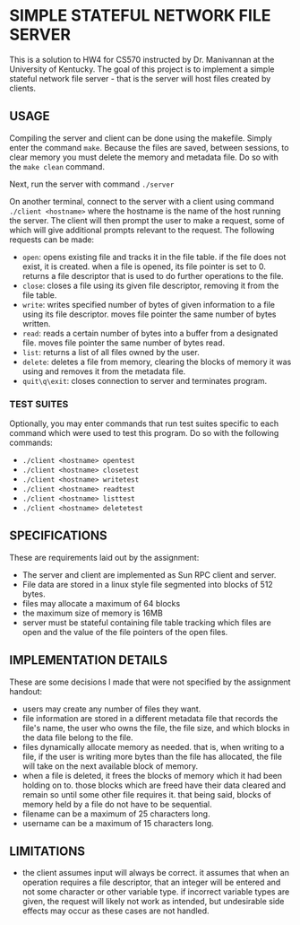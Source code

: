 # SIMPLE STATEFUL NETWORK FILE SERVER
This is a solution to HW4 for CS570 instructed by Dr. Manivannan at the University of Kentucky.
The goal of this project is to implement a simple stateful network file server - that is the server will host files created by clients.
## USAGE
Compiling the server and client can be done using the makefile. Simply enter the command `make`.
Because the files are saved, between sessions, to clear memory you must delete the memory and metadata file. Do so with the `make clean` command.

Next, run the server with command `./server`

On another terminal, connect to the server with a client using command `./client <hostname>` where the hostname is the name of the host running the server.
The client will then prompt the user to make a request, some of which will give additional prompts relevant to the request.
The following requests can be made:
- `open`: opens existing file and tracks it in the file table. if the file does not exist, it is created. when a file is opened, its file pointer is set to 0. returns a file descriptor that is used to do further operations to the file.
- `close`: closes a file using its given file descriptor, removing it from the file table.
- `write`: writes specified number of bytes of given information to a file using its file descriptor. moves file pointer the same number of bytes written.
- `read`: reads a certain number of bytes into a buffer from a designated file. moves file pointer the same number of bytes read.
- `list`: returns a list of all files owned by the user.
- `delete`: deletes a file from memory, clearing the blocks of memory it was using and removes it from the metadata file.
- `quit\q\exit`: closes connection to server and terminates program.

### TEST SUITES
Optionally, you may enter commands that run test suites specific to each command which were used to test this program.
Do so with the following commands:
- `./client <hostname> opentest`
- `./client <hostname> closetest`
- `./client <hostname> writetest`
- `./client <hostname> readtest`
- `./client <hostname> listtest`
- `./client <hostname> deletetest`

## SPECIFICATIONS
These are requirements laid out by the assignment:
- The server and client are implemented as Sun RPC client and server.
- File data are stored in a linux style file segmented into blocks of 512 bytes.
- files may allocate a maximum of 64 blocks
- the maximum size of memory is 16MB
- server must be stateful containing file table tracking which files are open and the value of the file pointers of the open files.
## IMPLEMENTATION DETAILS
These are some decisions I made that were not specified by the assignment handout:
- users may create any number of files they want.
- file information are stored in a different metadata file that records the file's name, the user who owns the file, the file size, and which blocks in the data file belong to the file.
- files dynamically allocate memory as needed. that is, when writing to a file, if the user is writing more bytes than the file has allocated, the file will take on the next available block of memory.
- when a file is deleted, it frees the blocks of memory which it had been holding on to. those blocks which are freed have their data cleared and remain so until some other file requires it. that being said, blocks of memory held by a file do not have to be sequential.
- filename can be a maximum of 25 characters long.
- username can be a maximum of 15 characters long.

## LIMITATIONS
- the client assumes input will always be correct. it assumes that when an operation requires a file descriptor, that an integer will be entered and not some character or other variable type. if incorrect variable types are given, the request will likely not work as intended, but undesirable side effects may occur as these cases are not handled.
